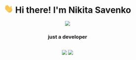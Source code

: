 <div align="center">
    <div>
    		<h1>
            <img src="./assets/hi.gif" width="30px"> Hi there! I'm Nikita Savenko
        </h1>
        <img height="18" src="https://komarev.com/ghpvc/?username=Nikitosiki&label=Views&color=2081c1&style=flat-square" />
        <h3>
          just a developer
        </h3>
    </div>
    <div>
        <br/>
        <div>
            <img height="200" src="https://github-profile-summary-cards.vercel.app/api/cards/stats?username=Nikitosiki&theme=buefy"/>
            <img height="200" src="https://github-readme-stats.vercel.app/api/top-langs/?username=Nikitosiki&layout=compact"/>
        </div>
        <br/>
 <!--  <img src="https://github-profile-summary-cards.vercel.app/api/cards/profile-details?username=Nikitosiki&theme=buefy"/>
        <br/> -->
    </div>
</div>
